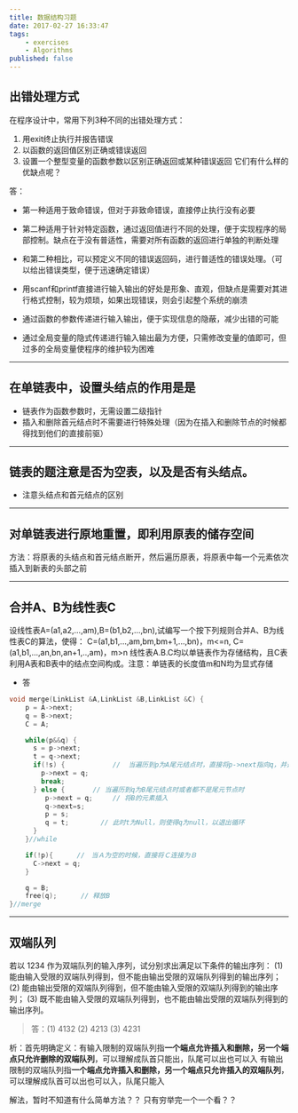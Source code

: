 ```yaml
---
title: 数据结构习题
date: 2017-02-27 16:33:47
tags:
    - exercises
    - Algorithms
published: false
---
```


<!-- more -->

## 出错处理方式
在程序设计中，常用下列3种不同的出错处理方式：
  1. 用exit终止执行并报告错误
  2. 以函数的返回值区别正确或错误返回
  3. 设置一个整型变量的函数参数以区别正确返回或某种错误返回
它们有什么样的优缺点呢？

答：
* 第一种适用于致命错误，但对于非致命错误，直接停止执行没有必要
* 第二种适用于针对特定函数，通过返回值进行不同的处理，便于实现程序的局部控制。缺点在于没有普适性，需要对所有函数的返回进行单独的判断处理
* 和第二种相比，可以预定义不同的错误返回码，进行普适性的错误处理。（可以给出错误类型，便于迅速确定错误）


* 用scanf和printf直接进行输入输出的好处是形象、直观，但缺点是需要对其进行格式控制，较为烦琐，如果出现错误，则会引起整个系统的崩溃
* 通过函数的参数传递进行输入输出，便于实现信息的隐蔽，减少出错的可能
* 通过全局变量的隐式传递进行输入输出最为方便，只需修改变量的值即可，但过多的全局变量使程序的维护较为困难
***

## 在单链表中，设置头结点的作用是是
- 链表作为函数参数时，无需设置二级指针
- 插入和删除首元结点时不需要进行特殊处理（因为在插入和删除节点的时候都得找到他们的直接前驱）
***
##  链表的题注意是否为空表，以及是否有头结点。
- 注意头结点和首元结点的区别
***
## 对单链表进行原地重置，即利用原表的储存空间
方法：将原表的头结点和首元结点断开，然后遍历原表，将原表中每一个元素依次插入到新表的头部之前
***
## 合并A、B为线性表C
设线性表A=(a1,a2,...,am),B=(b1,b2,...,bn),试编写一个按下列规则合并A、B为线性表C的算法，使得：
C=(a1,b1,...,am,bm,bm+1,...,bn)，m<=n,
C=(a1,b1,...,an,bn,an+1,..,am)，m>n
线性表A.B.C均以单链表作为存储结构，且C表利用A表和B表中的结点空间构成。注意：单链表的长度值m和N均为显式存储
* 答
```c
void merge(LinkList &A,LinkList &B,LinkList &C) {
    p = A->next;
    q = B->next;
    C = A;

    while(p&&q) {
      s = p->next;
      t = q->next; 
      if(!s) {            //  当遍历到p为A尾元结点时，直接将p->next指向q，并退出循环
        p->next = q; 
        break;            
      } else {       // 当遍历到q为B尾元结点时或者都不是尾元节点时
         p->next = q;     // 将B的元素插入
         q->next=s;       
         p = s;
         q = t;        // 此时t为Null，则使得q为null，以退出循环
      } 
    }//while

    if(!p){      //　当Ａ为空的时候，直接将Ｃ连接为Ｂ
      C->next = q;    
    }

    q = B;
    free(q);      // 释放B
}//merge
```

***
## 双端队列
若以 1234 作为双端队列的输入序列，试分别求出满足以下条件的输出序列：
(1) 能由输入受限的双端队列得到，但不能由输出受限的双端队列得到的输出序列；
(2) 能由输出受限的双端队列得到，但不能由输入受限的双端队列得到的输出序列；
(3) 既不能由输入受限的双端队列得到，也不能由输出受限的双端队列得到的输出序列。

>答：(1) 4132    (2) 4213  (3) 4231

析：首先明确定义：有输入限制的双端队列指**一个端点允许插入和删除，另一个端点只允许删除的双端队列**，可以理解成队首只能出，队尾可以出也可以入
有输出限制的双端队列指**一个端点允许插入和删除，另一个端点只允许插入的双端队列**，可以理解成队首可以出也可以入，队尾只能入

解法，暂时不知道有什么简单方法？？
只有穷举完一个一个看？？